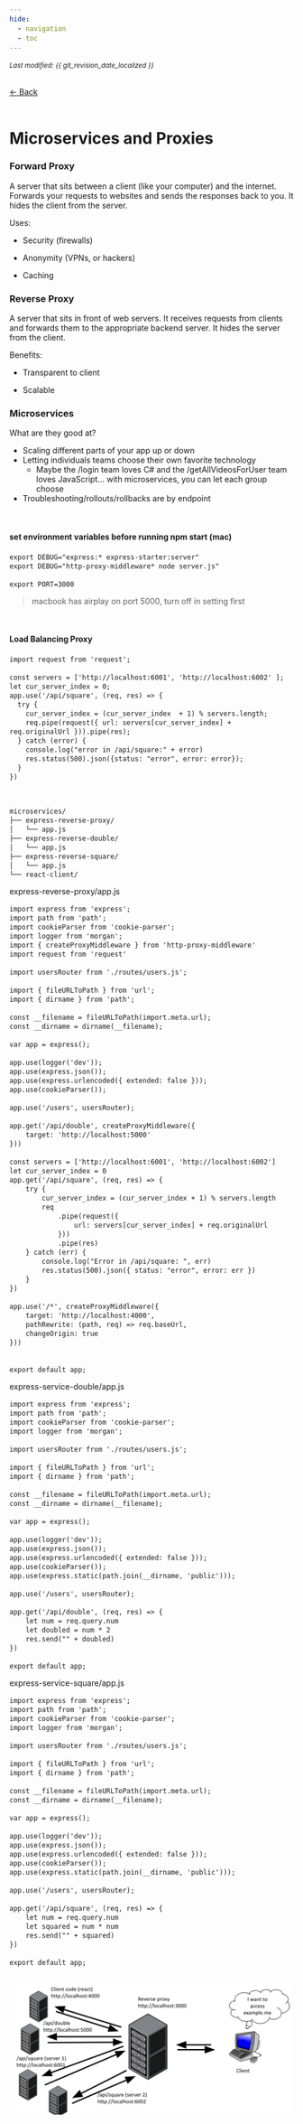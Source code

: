 ```yaml
---
hide:
  - navigation
  - toc
---
```


<small><i>Last modified: {{ git_revision_date_localized }}</i></small>

<div class="back-button">
    <br>
    <a href="javascript:history.back()">← Back</a>
    <br>
    <br>
</div>

# Microservices and Proxies

### Forward Proxy

A server that sits between a client (like your computer) and the internet. Forwards your requests to websites and sends the responses back to you. It hides the client from the server.

Uses:  

- Security (firewalls)

- Anonymity (VPNs, or hackers)

- Caching


### Reverse Proxy

A server that sits in front of web servers. It receives requests from clients and forwards them to the appropriate backend server. It hides the server from the client.

Benefits:  

- Transparent to client

- Scalable


### Microservices

What are they good at?
- Scaling different parts of your app up or down
- Letting individuals teams choose their own favorite technology
	- Maybe the /login team loves C# and the /getAllVideosForUser team loves JavaScript… with microservices, you can let each group choose
- Troubleshooting/rollouts/rollbacks are by endpoint

<br>

#### set environment variables before running npm start (mac)
```
export DEBUG="express:* express-starter:server"
export DEBUG="http-proxy-middleware* node server.js"

export PORT=3000
```
> macbook has airplay on port 5000, turn off in setting first

<br>

#### Load Balancing Proxy
```
import request from 'request';

const servers = ['http://localhost:6001', 'http://localhost:6002' ];
let cur_server_index = 0;
app.use('/api/square', (req, res) => {
  try {
  	cur_server_index = (cur_server_index  + 1) % servers.length;
  	req.pipe(request({ url: servers[cur_server_index] + req.originalUrl })).pipe(res);
  } catch (error) {
	console.log("error in /api/square:" + error)
	res.status(500).json({status: "error", error: error});
  }
})
```

<br>

```
microservices/
├── express-reverse-proxy/
│   └── app.js
├── express-reverse-double/
│   └── app.js
├── express-reverse-square/
│   └── app.js
└── react-client/
```

express-reverse-proxy/app.js
```
import express from 'express';
import path from 'path';
import cookieParser from 'cookie-parser';
import logger from 'morgan';
import { createProxyMiddleware } from 'http-proxy-middleware'
import request from 'request'

import usersRouter from './routes/users.js';

import { fileURLToPath } from 'url';
import { dirname } from 'path';

const __filename = fileURLToPath(import.meta.url);
const __dirname = dirname(__filename);

var app = express();

app.use(logger('dev'));
app.use(express.json());
app.use(express.urlencoded({ extended: false }));
app.use(cookieParser()); 

app.use('/users', usersRouter);

app.get('/api/double', createProxyMiddleware({
    target: 'http://localhost:5000'
}))

const servers = ['http://localhost:6001', 'http://localhost:6002']
let cur_server_index = 0
app.get('/api/square', (req, res) => {
    try {
        cur_server_index = (cur_server_index + 1) % servers.length
        req
            .pipe(request({
                url: servers[cur_server_index] + req.originalUrl
            }))
            .pipe(res)
    } catch (err) {
        console.log("Error in /api/square: ", err)
        res.status(500).json({ status: "error", error: err })
    }
})

app.use('/*', createProxyMiddleware({
    target: 'http://localhost:4000',
    pathRewrite: (path, req) => req.baseUrl,
    changeOrigin: true
}))


export default app;
```


express-service-double/app.js
```
import express from 'express';
import path from 'path';
import cookieParser from 'cookie-parser';
import logger from 'morgan';

import usersRouter from './routes/users.js';

import { fileURLToPath } from 'url';
import { dirname } from 'path';

const __filename = fileURLToPath(import.meta.url);
const __dirname = dirname(__filename);

var app = express();

app.use(logger('dev'));
app.use(express.json());
app.use(express.urlencoded({ extended: false }));
app.use(cookieParser());
app.use(express.static(path.join(__dirname, 'public')));

app.use('/users', usersRouter);

app.get('/api/double', (req, res) => {
    let num = req.query.num
    let doubled = num * 2
    res.send("" + doubled)
})

export default app;
```

express-service-square/app.js
```
import express from 'express';
import path from 'path';
import cookieParser from 'cookie-parser';
import logger from 'morgan';

import usersRouter from './routes/users.js';

import { fileURLToPath } from 'url';
import { dirname } from 'path';

const __filename = fileURLToPath(import.meta.url);
const __dirname = dirname(__filename);

var app = express();

app.use(logger('dev'));
app.use(express.json());
app.use(express.urlencoded({ extended: false }));
app.use(cookieParser());
app.use(express.static(path.join(__dirname, 'public')));

app.use('/users', usersRouter);

app.get('/api/square', (req, res) => {
    let num = req.query.num
    let squared = num * num
    res.send("" + squared)
})

export default app;
```

<br>

<img src="../../INFO441/img/5-12demo.png" alt="5-12 demo" width="500">